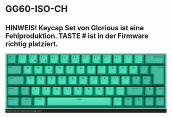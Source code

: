 
# GG60-ISO-CH
## HINWEIS! Keycap Set von Glorious ist eine Fehlproduktion. TASTE # ist in der Firmware richtig platziert.

![LAYOUT](/gg60_iso_ch_mint.png)
